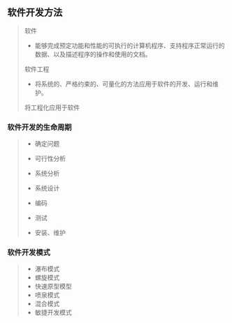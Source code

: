 ## 软件开发方法

> 软件
>
> * 能够完成预定功能和性能的可执行的计算机程序、支持程序正常运行的数据、以及描述程序的操作和使用的文档。
>
> 软件工程
>
> * 将系统的、严格约束的、可量化的方法应用于软件的开发、运行和维护。
>
> 将工程化应用于软件

### 软件开发的生命周期

> * 确定问题
>
>
> * 可行性分析
> * 系统分析
> * 系统设计
> * 编码
> * 测试
> * 安装、维护

### 软件开发模式

> * 瀑布模式
> * 螺旋模式
> * 快速原型模型
> * 喷泉模式
> * 混合模式
> * 敏捷开发模式

